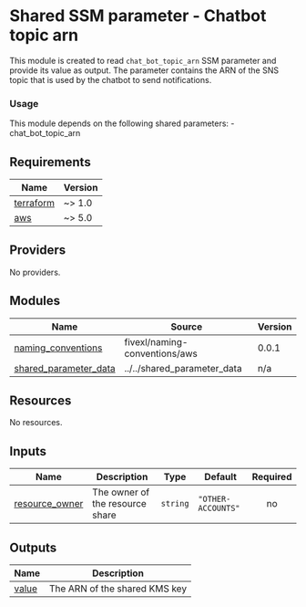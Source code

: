 # Shared SSM parameter - Chatbot topic arn

This module is created to read `chat_bot_topic_arn` SSM parameter and provide its value as output. The parameter contains the ARN of the SNS topic that is used by the chatbot to send notifications. 

### Usage
This module depends on the following shared parameters:
-chat_bot_topic_arn


<!-- BEGINNING OF PRE-COMMIT-TERRAFORM DOCS HOOK -->
## Requirements

| Name | Version |
|------|---------|
| <a name="requirement_terraform"></a> [terraform](#requirement\_terraform) | ~> 1.0 |
| <a name="requirement_aws"></a> [aws](#requirement\_aws) | ~> 5.0 |

## Providers

No providers.

## Modules

| Name | Source | Version |
|------|--------|---------|
| <a name="module_naming_conventions"></a> [naming\_conventions](#module\_naming\_conventions) | fivexl/naming-conventions/aws | 0.0.1 |
| <a name="module_shared_parameter_data"></a> [shared\_parameter\_data](#module\_shared\_parameter\_data) | ../../shared_parameter_data | n/a |

## Resources

No resources.

## Inputs

| Name | Description | Type | Default | Required |
|------|-------------|------|---------|:--------:|
| <a name="input_resource_owner"></a> [resource\_owner](#input\_resource\_owner) | The owner of the resource share | `string` | `"OTHER-ACCOUNTS"` | no |

## Outputs

| Name | Description |
|------|-------------|
| <a name="output_value"></a> [value](#output\_value) | The ARN of the shared KMS key |
<!-- END OF PRE-COMMIT-TERRAFORM DOCS HOOK -->
